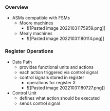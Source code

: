 ### Overview
+ ASMs compatible with FSMs
	+ Moore machines
		+ ![[Pasted image 20221031175959.png]]
	+ Mealy machines
		+ ![[Pasted image 20221031180114.png]]

### Register Operations 
+ Data Path
	+ provides functional units and actions
	+ each action triggered via control signal
	+ control signals stored in register
		+ operations for register X
		+ ![[Pasted image 20221031180727.png]]
+ Control Unit
	+ defines what action should be executed
	+ sends control signal
